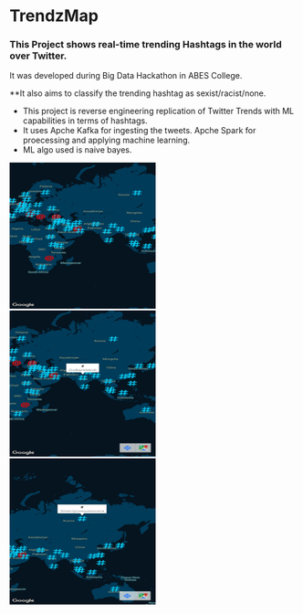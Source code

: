 # TrendzMap
### This Project shows real-time trending Hashtags in the world over Twitter. </br>

It was developed during Big Data Hackathon in ABES College.

**It also aims to classify the trending hashtag as sexist/racist/none.<br>

- This project is reverse engineering replication of Twitter Trends with ML capabilities in terms of hashtags.
- It uses Apche Kafka for ingesting the tweets. Apche Spark for proecessing and applying machine learning.
- ML algo used is naive bayes.<br>

<img src ="https://github.com/aryanc55/TrendzMap/blob/master/assests/img1.jpeg" width="256" height="256" title="APP SCREENSHOT">

<img src ="https://github.com/aryanc55/TrendzMap/blob/master/assests/img2.jpeg" width="256" height="256" title="APP SCREENSHOT">

<img src ="https://github.com/aryanc55/TrendzMap/blob/master/assests/img3.jpeg" width="256" height="256" title="APP SCREENSHOT">

